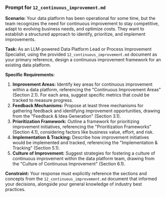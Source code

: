 ### **Prompt for `12_continuous_improvement.md`**

**Scenario:** Your data platform has been operational for some time, but the team recognizes the need for continuous improvement to stay competitive, adapt to evolving business needs, and optimize costs. They want to establish a structured approach to identify, prioritize, and implement improvements.

**Task:** As an LLM-powered Data Platform Lead or Process Improvement Specialist, using the provided `12_continuous_improvement.md` document as your primary reference, design a continuous improvement framework for an existing data platform.

**Specific Requirements:**
1.  **Improvement Areas:** Identify key areas for continuous improvement within a data platform, referencing the "Continuous Improvement Areas" (Section 2.1). For each area, suggest specific metrics that could be tracked to measure progress.
2.  **Feedback Mechanisms:** Propose at least three mechanisms for gathering feedback and identifying improvement opportunities, drawing from the "Feedback & Idea Generation" (Section 3.1).
3.  **Prioritization Framework:** Outline a framework for prioritizing improvement initiatives, referencing the "Prioritization Frameworks" (Section 4.1), considering factors like business value, effort, and risk.
4.  **Implementation & Tracking:** Describe how improvement initiatives would be implemented and tracked, referencing the "Implementation & Tracking" (Section 5.1).
5.  **Culture of Improvement:** Suggest strategies for fostering a culture of continuous improvement within the data platform team, drawing from the "Culture of Continuous Improvement" (Section 6.1).

**Constraint:** Your response must explicitly reference the sections and concepts from the `12_continuous_improvement.md` document that informed your decisions, alongside your general knowledge of industry best practices.
